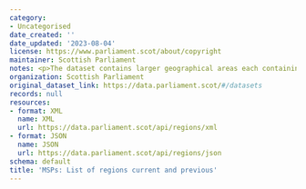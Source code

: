 ```yaml
---
category:
- Uncategorised
date_created: ''
date_updated: '2023-08-04'
license: https://www.parliament.scot/about/copyright
maintainer: Scottish Parliament
notes: <p>The dataset contains larger geographical areas each containing seven constituences.</p>
organization: Scottish Parliament
original_dataset_link: https://data.parliament.scot/#/datasets
records: null
resources:
- format: XML
  name: XML
  url: https://data.parliament.scot/api/regions/xml
- format: JSON
  name: JSON
  url: https://data.parliament.scot/api/regions/json
schema: default
title: 'MSPs: List of regions current and previous'
---
```

